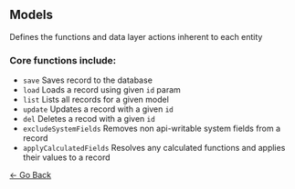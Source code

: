 ## Models
Defines the functions and data layer actions inherent to each entity

### Core functions include:
* `save` Saves record to the database
* `load` Loads a record using given `id` param
* `list` Lists all records for a given model
* `update` Updates a record with a given `id`
* `del` Deletes a recod with a given `id`
* `excludeSystemFields` Removes non api-writable system fields from a record
* `applyCalculatedFields` Resolves any calculated functions and applies their values to a record

[&larr; Go Back](../)